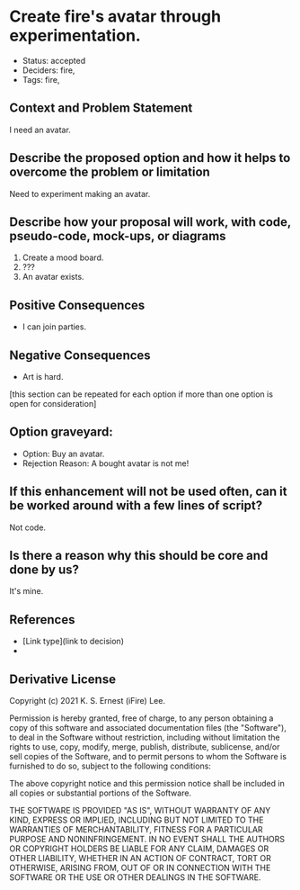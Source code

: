 
# Create fire's avatar through experimentation.

- Status: accepted <!-- draft | rejected | accepted | deprecated | superseded by -->
- Deciders: fire,
- Tags: fire,

## Context and Problem Statement

I need an avatar.

## Describe the proposed option and how it helps to overcome the problem or limitation

Need to experiment making an avatar.

## Describe how your proposal will work, with code, pseudo-code, mock-ups, or diagrams

1. Create a mood board.
1. ???
1. An avatar exists.

## Positive Consequences <!-- optional -->

- I can join parties.

## Negative Consequences <!-- optional -->

- Art is hard.

[this section can be repeated for each option if more than one option is open for consideration]

## Option graveyard: <!-- same as above -->

- Option: Buy an avatar.
- Rejection Reason: A bought avatar is not me!

## If this enhancement will not be used often, can it be worked around with a few lines of script?

Not code.

## Is there a reason why this should be core and done by us?

It's mine.

## References <!-- optional -->

- [Link type](link to decision) <!-- example: Refined by [xxx](yyyymmdd-xxx.md) -->
- <!-- numbers of links can vary -->

## Derivative License

Copyright (c) 2021 K. S. Ernest (iFire) Lee.

Permission is hereby granted, free of charge, to any person obtaining a copy
of this software and associated documentation files (the "Software"), to deal
in the Software without restriction, including without limitation the rights
to use, copy, modify, merge, publish, distribute, sublicense, and/or sell
copies of the Software, and to permit persons to whom the Software is
furnished to do so, subject to the following conditions:

The above copyright notice and this permission notice shall be included in all
copies or substantial portions of the Software.

THE SOFTWARE IS PROVIDED "AS IS", WITHOUT WARRANTY OF ANY KIND, EXPRESS OR
IMPLIED, INCLUDING BUT NOT LIMITED TO THE WARRANTIES OF MERCHANTABILITY,
FITNESS FOR A PARTICULAR PURPOSE AND NONINFRINGEMENT. IN NO EVENT SHALL THE
AUTHORS OR COPYRIGHT HOLDERS BE LIABLE FOR ANY CLAIM, DAMAGES OR OTHER
LIABILITY, WHETHER IN AN ACTION OF CONTRACT, TORT OR OTHERWISE, ARISING FROM,
OUT OF OR IN CONNECTION WITH THE SOFTWARE OR THE USE OR OTHER DEALINGS IN THE
SOFTWARE.
